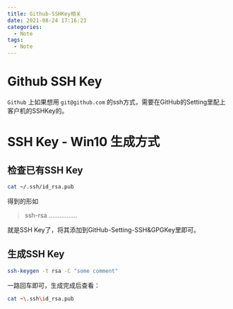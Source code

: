 ```yaml
---
title: Github-SSHKey相关
date: 2021-08-24 17:16:23
categories:
  - Note
tags:
  - Note
---
```


# Github SSH Key

`Github` 上如果想用 `git@github.com` 的ssh方式，需要在GitHub的Setting里配上客户机的SSHKey的。

# SSH Key - Win10 生成方式

## 检查已有SSH Key

```bash
cat ~/.ssh/id_rsa.pub 
```

得到的形如

> ssh-rsa ................

就是SSH Key了，将其添加到GitHub-Setting-SSH&GPGKey里即可。

## 生成SSH Key

```bash
ssh-keygen -t rsa -C "some comment"
```

一路回车即可，生成完成后查看：

```bash
cat ~\.ssh\id_rsa.pub
```